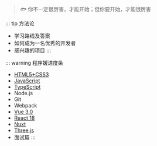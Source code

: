 > 🐟 你不一定很厉害，才能开始；但你要开始，才能很厉害

::: tip 方法论
- 学习路线及答案
- 如何成为一名优秀的开发者
- 感兴趣的项目
:::

::: warning 程序媛进度条
- [HTML5+CSS3](./HTML+CSS/HTML.md)
- [JavaScript](./javascript/base.md)
- [TypeScript](./typescript/intro.md)
- Node.js
- Git
- Webpack
- [Vue 3.0](./vue/Vue3_fast.md)
- [React 18](./React/index.md)
- [Nuxt](./Nuxt3/Nuxt.md)
- [Three.js](./Threejs/threejs-base.md)
- 面试篇
:::